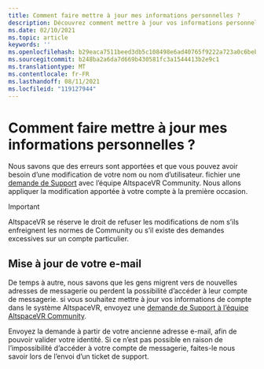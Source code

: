 ```yaml
---
title: Comment faire mettre à jour mes informations personnelles ?
description: Découvrez comment mettre à jour vos informations personnelles et votre adresse de messagerie dans votre compte AltspaceVR ou un problème de support.
ms.date: 02/10/2021
ms.topic: article
keywords: ''
ms.openlocfilehash: b29eaca7511beed3db5c108498e6ad40765f9222a723a0c6beb8e4005db5f30b
ms.sourcegitcommit: b248ba2a6da7d669b430581fc3a1544413b2e9c1
ms.translationtype: MT
ms.contentlocale: fr-FR
ms.lasthandoff: 08/11/2021
ms.locfileid: "119127944"
---
```

# <a name="how-do-i-update-my-personal-information"></a>Comment faire mettre à jour mes informations personnelles ?

Nous savons que des erreurs sont apportées et que vous pouvez avoir besoin d’une modification de votre nom ou nom d’utilisateur. fichier une [demande de Support](https://help.altvr.com/hc/requests/new) avec l’équipe AltspaceVR Community. Nous allons appliquer la modification apportée à votre compte à la première occasion.

> [!IMPORTANT]
> AltspaceVR se réserve le droit de refuser les modifications de nom s’ils enfreignent les normes de Community ou s’il existe des demandes excessives sur un compte particulier.

## <a name="updating-your-email"></a>Mise à jour de votre e-mail

De temps à autre, nous savons que les gens migrent vers de nouvelles adresses de messagerie ou perdent la possibilité d’accéder à leur compte de messagerie. si vous souhaitez mettre à jour vos informations de compte dans le système AltspaceVR, envoyez une [demande de Support à l’équipe AltspaceVR Community](https://help.altvr.com/hc/requests/new). 

Envoyez la demande à partir de votre ancienne adresse e-mail, afin de pouvoir valider votre identité. Si ce n’est pas possible en raison de l’impossibilité d’accéder à votre compte de messagerie, faites-le nous savoir lors de l’envoi d’un ticket de support.